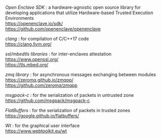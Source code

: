 *Open Enclave SDK* : a hardware-agnostic open source library for developing applications that utilize Hardware-based Trusted Execution Environments<br/>
https://openenclave.io/sdk/<br/>
https://github.com/openenclave/openenclave<br/>

*clang* : for compilation of C/C++17 code<br/>
https://clang.llvm.org/<br/>

*ssl/mbedtls libraries* : for inter-enclaves attestation<br/>
https://www.openssl.org/<br/>
https://tls.mbed.org/<br/>


*zmq library* : for asynchronous messages exchanging between modules<br/>
https://zeromq.github.io/zmqpp/<br/>
https://github.com/zeromq/zmqpp<br/>

*msgpack-c* : for the serialization of packets in untrusted zone<br/>
https://github.com/msgpack/msgpack-c<br/>

*FlatBuffers* : for the serialization of packets in trusted zones<br/>
https://google.github.io/flatbuffers/<br/>

*Wt* : for the graphical user interface<br/>
https://www.webtoolkit.eu/wt<br/>
